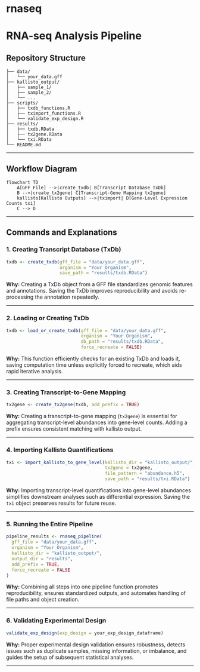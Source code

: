 # rnaseq

# RNA-seq Analysis Pipeline

## Repository Structure

```
├── data/
│   └── your_data.gff
├── kallisto_output/
│   ├── sample_1/
│   ├── sample_2/
│   └── ...
├── scripts/
│   ├── txdb_functions.R
│   ├── tximport_functions.R
│   └── validate_exp_design.R
├── results/
│   ├── txdb.RData
│   ├── tx2gene.RData
│   └── txi.RData
└── README.md
```

---

## Workflow Diagram

```mermaid
flowchart TD
    A[GFF File] -->|create_txdb| B[Transcript Database TxDb]
    B -->|create_tx2gene| C[Transcript-Gene Mapping tx2gene]
    kallisto[Kallisto Outputs] -->|tximport| D[Gene-Level Expression Counts txi]
    C --> D
```

---

## Commands and Explanations

### 1. Creating Transcript Database (TxDb)

```R
txdb <- create_txdb(gff_file = "data/your_data.gff",
                    organism = "Your Organism",
                    save_path = "results/txdb.RData")
```
**Why:**
Creating a TxDb object from a GFF file standardizes genomic features and annotations. Saving the TxDb improves reproducibility and avoids re-processing the annotation repeatedly.

---

### 2. Loading or Creating TxDb

```R
txdb <- load_or_create_txdb(gff_file = "data/your_data.gff",
                            organism = "Your Organism",
                            db_path = "results/txdb.RData",
                            force_recreate = FALSE)
```
**Why:**
This function efficiently checks for an existing TxDb and loads it, saving computation time unless explicitly forced to recreate, which aids rapid iterative analysis.

---

### 3. Creating Transcript-to-Gene Mapping

```R
tx2gene <- create_tx2gene(txdb, add_prefix = TRUE)
```
**Why:**
Creating a transcript-to-gene mapping (`tx2gene`) is essential for aggregating transcript-level abundances into gene-level counts. Adding a prefix ensures consistent matching with kallisto output.

---

### 4. Importing Kallisto Quantifications

```R
txi <- import_kallisto_to_gene_level(kallisto_dir = "kallisto_output/",
                                     tx2gene = tx2gene,
                                     file_pattern = "abundance.h5",
                                     save_path = "results/txi.RData")
```
**Why:**
Importing transcript-level quantifications into gene-level abundances simplifies downstream analyses such as differential expression. Saving the `txi` object preserves results for future reuse.

---

### 5. Running the Entire Pipeline

```R
pipeline_results <- rnaseq_pipeline(
  gff_file = "data/your_data.gff",
  organism = "Your Organism",
  kallisto_dir = "kallisto_output/",
  output_dir = "results",
  add_prefix = TRUE,
  force_recreate = FALSE
)
```
**Why:**
Combining all steps into one pipeline function promotes reproducibility, ensures standardized outputs, and automates handling of file paths and object creation.

---

### 6. Validating Experimental Design

```R
validate_exp_design(exp_design = your_exp_design_dataframe)
```
**Why:**
Proper experimental design validation ensures robustness, detects issues such as duplicate samples, missing information, or imbalance, and guides the setup of subsequent statistical analyses.

---
